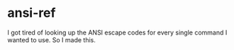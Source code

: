 # ansi-ref

I got tired of looking up the ANSI escape codes for every single command I wanted to use. So I made this.
